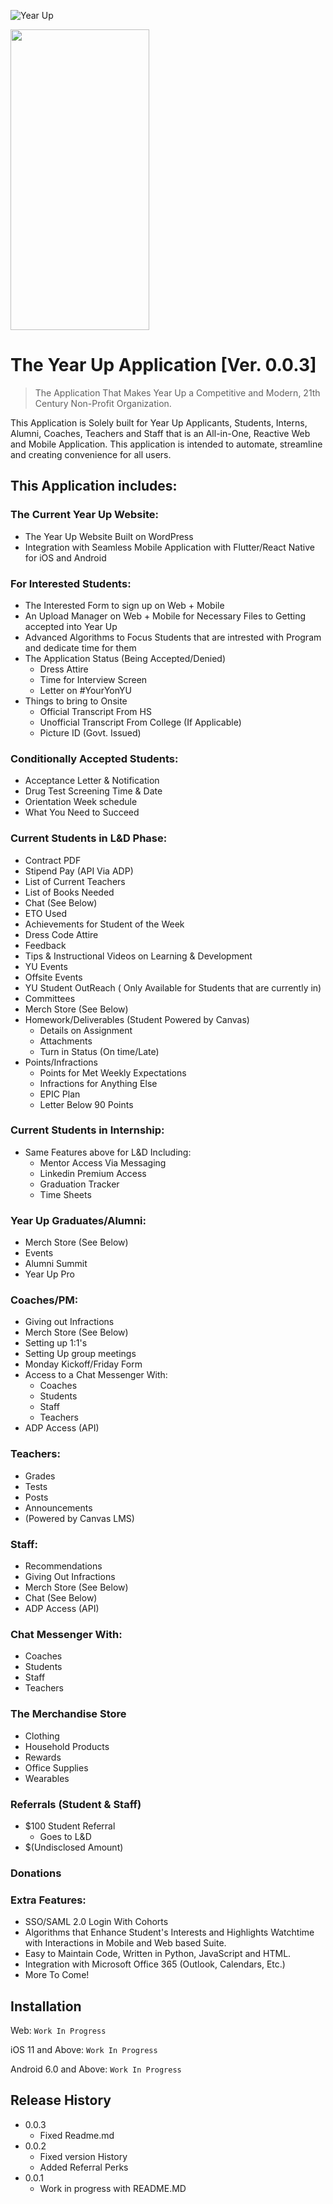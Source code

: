 


![Year Up](https://www.gcmgrosvenor.com/wp-content/uploads/yearup_1.png)

<blockquote class="imgur-embed-pub" lang="en" data-id="7NKqtcu"><a href="//imgur.com/7NKqtcu"></a></blockquote><script async src="//s.imgur.com/min/embed.js" charset="utf-8"></script>
<img src="https://j.gifs.com/ROXLx0.gif" width="222" height="481" />

# The Year Up Application [Ver. 0.0.3]


> The Application That Makes Year Up a Competitive and Modern, 21th Century Non-Profit Organization.


This Application is Solely built for Year Up Applicants, Students, Interns, Alumni, Coaches, Teachers and Staff that is an 
All-in-One, Reactive Web and Mobile Application. This application is intended to automate, streamline and creating convenience for all users.

## This Application includes: 
 
### The Current Year Up Website:
  * The Year Up Website Built on WordPress
  * Integration with Seamless Mobile Application with Flutter/React Native for iOS and Android

### For Interested Students:
   * The Interested Form to sign up on Web + Mobile
   * An Upload Manager on Web + Mobile for Necessary Files to Getting accepted into Year Up
   * Advanced Algorithms to Focus Students that are intrested with Program and dedicate time for them
   * The Application Status (Being Accepted/Denied)
      * Dress Attire 
      * Time for Interview Screen
      * Letter on #YourYonYU
   * Things to bring to Onsite
      * Official Transcript From HS
      * Unofficial Transcript From College (If Applicable)
      * Picture ID (Govt. Issued) 
      
      
### Conditionally Accepted Students:
   * Acceptance Letter & Notification
   * Drug Test Screening Time & Date
   * Orientation Week schedule
   * What You Need to Succeed
   
   
 
### Current Students in L&D Phase:
   * Contract PDF 
   * Stipend Pay (API Via ADP)
   * List of Current Teachers
   * List of Books Needed
   * Chat (See Below)
   * ETO Used
   * Achievements for Student of the Week
   * Dress Code Attire
   * Feedback 
   * Tips & Instructional Videos on Learning & Development
   * YU Events 
   * Offsite Events
   * YU Student OutReach ( Only Available for Students that are currently in)
   * Committees
   * Merch Store (See Below)   
   * Homework/Deliverables (Student Powered by Canvas)
     * Details on Assignment
     * Attachments
     * Turn in Status (On time/Late)   
   * Points/Infractions
     * Points for Met Weekly Expectations 
     * Infractions for Anything Else
     * EPIC Plan
     * Letter Below 90 Points   
      
### Current Students in Internship:
  * Same Features above for L&D Including:
      * Mentor Access Via Messaging
      * Linkedin Premium Access
      * Graduation Tracker
      * Time Sheets
      
      
### Year Up Graduates/Alumni:
   * Merch Store (See Below)
   * Events
   * Alumni Summit
   * Year Up Pro
   
### Coaches/PM:
  * Giving out Infractions
  * Merch Store (See Below)
  * Setting up 1:1's
  * Setting Up group meetings
  * Monday Kickoff/Friday Form 
  * Access to a Chat Messenger With:
     * Coaches
     * Students
     * Staff
     * Teachers
  * ADP Access (API)
      
	  
	  
### Teachers:
 * Grades
 * Tests
 * Posts
 * Announcements
 * (Powered by Canvas LMS)
   
  
### Staff:
  * Recommendations
  * Giving Out Infractions
  * Merch Store (See Below)
  * Chat (See Below)
  * ADP Access (API)
  
### Chat Messenger With:
 * Coaches
 * Students
 * Staff
 * Teachers
     
### The Merchandise Store
 * Clothing
 * Household Products
 * Rewards 
 * Office Supplies
 * Wearables

### Referrals (Student & Staff)
 * $100 Student Referral
 	* Goes to L&D
 * $(Undisclosed Amount)

### Donations

### Extra Features:
   * SSO/SAML 2.0 Login With Cohorts
   * Algorithms that Enhance Student's Interests and Highlights Watchtime with Interactions in Mobile and Web based Suite.
   * Easy to Maintain Code, Written in Python, JavaScript and HTML.
   * Integration with Microsoft Office 365 (Outlook, Calendars, Etc.) 
   * More To Come!



## Installation

Web: ```Work In Progress```

iOS 11 and Above: ```Work In Progress```

Android 6.0 and Above: ```Work In Progress```



## Release History
* 0.0.3 
    * Fixed Readme.md
* 0.0.2
    * Fixed version History 
    * Added Referral Perks
* 0.0.1
    * Work in progress with README.MD

